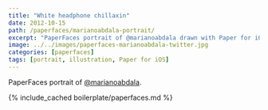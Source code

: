 ```yaml
---
title: "White headphone chillaxin"
date: 2012-10-15
path: /paperfaces/marianoabdala-portrait/
excerpt: "PaperFaces portrait of @marianoabdala drawn with Paper for iOS on an iPad."
image: ../../images/paperfaces-marianoabdala-twitter.jpg
categories: [paperfaces]
tags: [portrait, illustration, Paper for iOS]
---
```


PaperFaces portrait of [@marianoabdala](https://twitter.com/marianoabdala).

{% include_cached boilerplate/paperfaces.md %}
